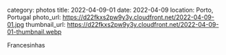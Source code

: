 category: photos 
title: 2022-04-09-01
date: 2022-04-09
location: Porto, Portugal
photo_url: https://d22fkxs2pw9y3y.cloudfront.net/2022-04-09-01.jpg
thumbnail_url: https://d22fkxs2pw9y3y.cloudfront.net/2022-04-09-01-thumbnail.webp

Francesinhas